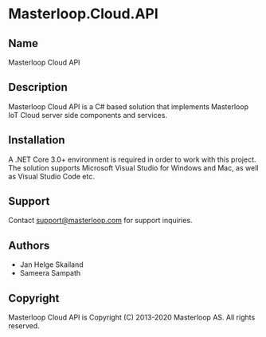 # Masterloop.Cloud.API

## Name
Masterloop Cloud API

## Description
Masterloop Cloud API is a C# based solution that implements Masterloop IoT Cloud server side components and services.

## Installation
A .NET Core 3.0+ environment is required in order to work with this project. The solution supports Microsoft Visual Studio for Windows and Mac, as well as Visual Studio Code etc.

## Support
Contact support@masterloop.com for support inquiries.

## Authors
- Jan Helge Skailand
- Sameera Sampath

## Copyright
Masterloop Cloud API is Copyright (C) 2013-2020 Masterloop AS. All rights reserved.
